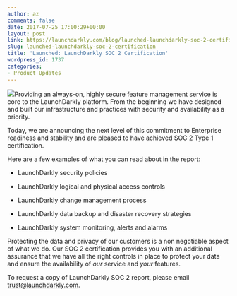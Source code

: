 ```yaml
---
author: az
comments: false
date: 2017-07-25 17:00:29+00:00
layout: post
link: https://launchdarkly.com/blog/launched-launchdarkly-soc-2-certification/
slug: launched-launchdarkly-soc-2-certification
title: 'Launched: LaunchDarkly SOC 2 Certification'
wordpress_id: 1737
categories:
- Product Updates
---
```


[![](https://blog.launchdarkly.com/wp-content/uploads/2017/07/21972-312_SOC_NonCPA-150x150.png)](http://www.aicpa.org/soc)Providing an always-on, highly secure feature management service is core to the LaunchDarkly platform. From the beginning we have designed and built our infrastructure and practices with security and availability as a priority.



Today, we are announcing the next level of this commitment to Enterprise readiness and stability and are pleased to have achieved SOC 2 Type 1 certification.

Here are a few examples of what you can read about in the report:



 	
  * LaunchDarkly security policies

 	
  * LaunchDarkly logical and physical access controls

 	
  * LaunchDarkly change management process

 	
  * LaunchDarkly data backup and disaster recovery strategies

 	
  * LaunchDarkly system monitoring, alerts and alarms


Protecting the data and privacy of our customers is a non negotiable aspect of what we do. Our SOC 2 certification provides you with an additional assurance that we have all the right controls in place to protect your data and ensure the availability of _our_ service and _your_ features.

To request a copy of LaunchDarkly SOC 2 report, please email trust@launchdarkly.com.










